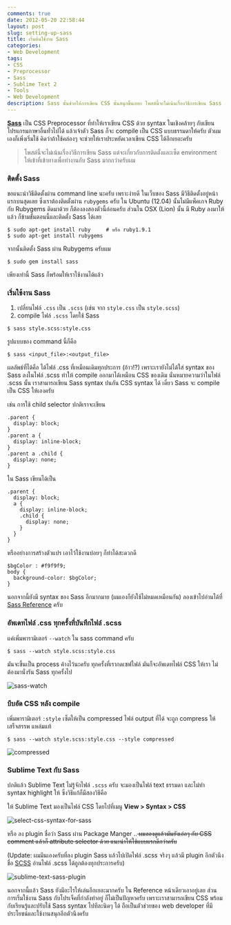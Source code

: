```yaml
---
comments: true
date: 2012-05-20 22:58:44
layout: post
slug: setting-up-sass
title: เริ่มต้นใช้งาน Sass
categories:
- Web Development
tags:
- CSS
- Preprocessor
- Sass
- Sublime Text 2
- Tools
- Web Development
description: Sass นั้นช่วยให้การเขียน CSS นั้นสนุกขึ้นเยอะ โพสต์นี้จะไม่เน้นเรื่องวิธีการเขียน Sass แต่จะเกี่ยวกับการติดตั้งและเซ็ต environment ให้เข้าที่เข้าทางเพื่อทำงานกับ Sass มากกว่าครับผม
---
```


**[Sass](http://sass-lang.com/)** เป็น CSS Preprocessor ที่ทำให้เราเขียน CSS ด้วย syntax ในเชิงคล้ายๆ กับเขียนโปรแกรมภาษาอื่นทั่วไปได้ แล้วเจ้าตัว Sass ก็จะ compile เป็น CSS แบบธรรมดาให้ครับ ตัวผมเองก็เพิ่งเริ่มใช้ คิดว่าถ้าใช้คล่องๆ จะช่วยให้เราประหยัดเวลาเขียน CSS ได้อีกเยอะครับ

> โพสต์นี้จะไม่เน้นเรื่องวิธีการเขียน Sass แต่จะเกี่ยวกับการติดตั้งและเซ็ต environment ให้เข้าที่เข้าทางเพื่อทำงานกับ Sass มากกว่าครับผม

### ติดตั้ง Sass

ขอแนะนำวิธีติดตั้งผ่าน command line นะครับ เพราะง่ายดี ในเว็บของ Sass มีวิธีติดตั้งอยู่หน้าแรกบนสุดเลย ซึ่งเราต้องติดตั้งผ่าน `rubygems` ครับ ใน Ubuntu (12.04) นั้นไม่มีแพ็คเกจ Ruby กับ Rubygems ติดมาด้วย ก็ต้องลงสองตัวนี้ก่อนครับ ส่วนใน OSX (Lion) นั้น มี Ruby ลงมาให้แล้ว ก็ข้ามขั้นตอนนี้และติดตั้ง Sass ได้เลย

<pre><code class="language-bash">$ sudo apt-get install ruby     # หรือ ruby1.9.1
$ sudo apt-get install rubygems</code></pre>

จากนั้นติดตั้ง Sass ผ่าน Rubygems ครับผม

<pre><code class="language-bash">$ sudo gem install sass</code></pre>

เพียงเท่านี้ Sass ก็พร้อมให้เราใช้งานได้แล้ว

### เริ่มใช้งาน Sass

<ol>
    <li>เปลี่ยนไฟล์ <code>.css</code> เป็น <code>.scss</code> (เช่น จาก <code>style.css</code> เป็น <code>style.scss</code>)</li>
    <li>compile ไฟล์ <code>.scss</code> โดยใช้ Sass</li>
</ol>

<pre><code class="language-bash">$ sass style.scss:style.css</code></pre>

รูปแบบของ command นี้ก็คือ

<pre><code class="language-bash">$ sass &lt;input_file>:&lt;output_file&gt;</code></pre>

ผลลัพธ์ที่ได้คือ ได้ไฟล์ .css ที่เหมือนเดิมทุกประการ (อ้าว!?) เพราะเรายังไม่ได้ใส่ syntax ของ Sass ลงในไฟล์ .scss ทำให้ compile ออกมาได้เหมือน CSS ของเดิม นั่นหมายความว่าในไฟล์ .scss นั้น เราสามารถเขียน Sass syntax ปนกัน CSS syntax ได้ เดี๋ยว Sass จะ compile เป็น CSS ให้เองครับ

เช่น การใช้ child selector ปกติเราจะเขียน

<pre><code class="language-css">.parent {
  display: block;
}
.parent a {
  display: inline-block;
}
.parent a .child {
  display: none;
}</code></pre>

ใน Sass เขียนได้เป็น

<pre><code class="language-scss">.parent {
  display: block;
  a {
    display: inline-block;
    .child {
      display: none;
    }
  }
}</code></pre>

หรืออย่างการสร้างตัวแปร เอาไว้ใช้งานบ่อยๆ ก็ทำได้สะดวกดี

<pre><code class="language-scss">$bgColor : #f9f9f9;
body {
  background-color: $bgColor;
}</code></pre>

นอกจากนี้ยังมี syntax ของ Sass อีกมากมาย (ผมเองก็ยังใช้ไม่หมดเหมือนกัน) ลองเข้าไปอ่านได้ที่ [Sass Reference](http://sass-lang.com/docs/yardoc/file.SASS_REFERENCE.html) ครับ

### อัพเดทไฟล์ .css ทุกครั้งที่บันทึกไฟล์ .scss

แค่เพิ่มพารามิเตอร์ `--watch` ใน sass command ครับ

<pre><code class="language-bash">$ sass --watch style.scss:style.css</code></pre>

มันจะขึ้นเป็น process ค้างไว้นะครับ ทุกครั้งที่เรากดเซฟไฟล์ มันก็จะอัพเดทไฟล์ CSS ให้เรา ไม่ต้องมานั่งรัน Sass ทุกครั้งไป

![sass-watch](http://farm9.staticflickr.com/8372/8506286221_44ca74391b_z.jpg)

### บีบอัด CSS หลัง compile

เพิ่มพารามิเตอร์ `:style` เซ็ตให้เป็น compressed ไฟล์ output ที่ได้ จะถูก compress ให้เสร็จสรรพ แหล่มแท้

<pre><code class="language-bash">$ sass --watch style.scss:style.css --style compressed</code></pre>

![compressed](http://farm9.staticflickr.com/8226/8506290933_9ed30fc258_o.png)


### Sublime Text กับ Sass


ปกติแล้ว Sublime Text ไม่รู้จักไฟล์ `.scss` ครับ จะมองเป็นไฟล์ text ธรรมดา และไม่ทำ syntax highlight ให้ ซึ่งวิธีแก้ก็มีสองวิธีคือ

ให้ Sublime Text มองเป็นไฟล์ CSS โดยไปที่เมนู **View > Syntax > CSS**

![select-css-syntax-for-sass](http://farm9.staticflickr.com/8369/8507404164_c524851f17_o.png)

หรือ ลง plugin ชื่อว่า Sass ผ่าน Package Manger ..<del> ผมลองดูแล้วมันยังเอ๋อๆ กับ CSS comment แล้วก็ attribute selector ด้วย แนะนำให้ใช้แบบแรกดีกว่าครับ</del>

(Update: ผมมึนเองครับที่ลง plugin Sass แล้วไปเปิดไฟล์ .scss จริงๆ แล้วมี plugin อีกตัวนึงชื่อ [SCSS](https://github.com/kuroir/SCSS.tmbundle/tree/SublimeText2) อ่านไฟล์ .scss ได้ถูกต้องทุกประการครับ)

![sublime-text-sass-plugin](http://farm9.staticflickr.com/8377/8507408254_23d0a26632_o.png)

นอกจากนี้แล้ว Sass ยังมีอะไรให้เล่นอีกเยอะมากครับ ใน Reference หน้าเดียวเอาอยู่เลย ส่วนการเริ่มใช้งาน Sass กับโปรเจ็คที่กำลังทำอยู่ ก็ไม่เป็นปัญหาครับ เพราะเราสามารถเขียน CSS พร้อมกับเรียนรู้และปรับใช้ Sass syntax ไปทีละนิดๆ ได้ ถือเป็นตัวช่วยของ web developer ที่มีประโยชน์และใช้งานสนุกอีกตัวนึงครับ
